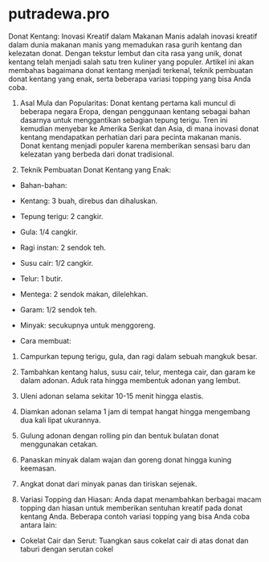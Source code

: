 # putradewa.pro
Donat Kentang: Inovasi Kreatif dalam Makanan Manis
<Donat kentang a href =https://putradewa.pro/> adalah inovasi kreatif dalam dunia makanan manis yang memadukan rasa gurih kentang dan kelezatan donat. Dengan tekstur lembut dan cita rasa yang unik, donat kentang telah menjadi salah satu tren kuliner yang populer. Artikel ini akan membahas bagaimana donat kentang menjadi terkenal, teknik pembuatan donat kentang yang enak, serta beberapa variasi topping yang bisa Anda coba.

1. Asal Mula dan Popularitas:
Donat kentang pertama kali muncul di beberapa negara Eropa, dengan penggunaan kentang sebagai bahan dasarnya untuk menggantikan sebagian tepung terigu. Tren ini kemudian menyebar ke Amerika Serikat dan Asia, di mana inovasi donat kentang mendapatkan perhatian dari para pecinta makanan manis. Donat kentang menjadi populer karena memberikan sensasi baru dan kelezatan yang berbeda dari donat tradisional.

2. Teknik Pembuatan Donat Kentang yang Enak:
- Bahan-bahan:
- Kentang: 3 buah, direbus dan dihaluskan.
- Tepung terigu: 2 cangkir.
- Gula: 1/4 cangkir.
- Ragi instan: 2 sendok teh.
- Susu cair: 1/2 cangkir.
- Telur: 1 butir.
- Mentega: 2 sendok makan, dilelehkan.
- Garam: 1/2 sendok teh.
- Minyak: secukupnya untuk menggoreng.

- Cara membuat:
1. Campurkan tepung terigu, gula, dan ragi dalam sebuah mangkuk besar.
2. Tambahkan kentang halus, susu cair, telur, mentega cair, dan garam ke dalam adonan. Aduk rata hingga membentuk adonan yang lembut.
3. Uleni adonan selama sekitar 10-15 menit hingga elastis.
4. Diamkan adonan selama 1 jam di tempat hangat hingga mengembang dua kali lipat ukurannya.
5. Gulung adonan dengan rolling pin dan bentuk bulatan donat menggunakan cetakan.
6. Panaskan minyak dalam wajan dan goreng donat hingga kuning keemasan.
7. Angkat donat dari minyak panas dan tiriskan sejenak.

3. Variasi Topping dan Hiasan:
Anda dapat menambahkan berbagai macam topping dan hiasan untuk memberikan sentuhan kreatif pada donat kentang Anda. Beberapa contoh variasi topping yang bisa Anda coba antara lain:
- Cokelat Cair dan Serut: Tuangkan saus cokelat cair di atas donat dan taburi dengan serutan cokel
